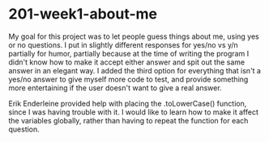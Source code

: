 # 201-week1-about-me
My goal for this project was to let people guess things about me, using yes or no questions. I put in slightly different responses for yes/no vs 
y/n partially for humor, partially because at the time of writing the program I didn't know how to make it accept either answer and spit out the same answer in an elegant way. I added the third option for everything that isn't a yes/no answer to give myself more code to test, and provide something more entertaining if the user doesn't want to give a real answer.

Erik Enderleine provided help with placing the .toLowerCase() function, since I was having trouble with it. I would like to learn how to make it affect the variables globally, rather than having to repeat the function for each question.